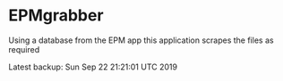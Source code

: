 # EPMgrabber
Using a database from the EPM app this application scrapes the files as required


Latest backup: Sun Sep 22 21:21:01 UTC 2019
